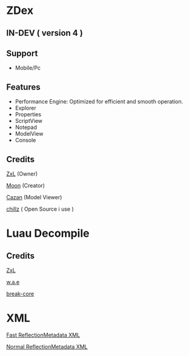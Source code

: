  # ZDex
 ## IN-DEV ( version 4 )
 ## Support
 * Mobile/Pc
 ## Features
 * Performance Engine: Optimized for efficient and smooth operation.
 * Explorer
 * Properties
 * ScriptView
 * Notepad
 * ModelView
 * Console
## Credits
[ZxL](https://youtu.be/dQw4w9WgXcQ?si=IkAXjfO3Uf2UOJ9V) (Owner)

[Moon](https://github.com/LorekeeperZinnia/Dex) (Creator)

[Cazan](https://github.com/Cazzanos) (Model Viewer)

[chillz](https://github.com/AZYsGithub/DexPlusPlus) ( Open Source i use )
# Luau Decompile
## Credits
[ZxL](https://github.com/BOXLEGENDARY/LuauDecompile)

[w.a.e](https://github.com/w-a-e)

[break-core](https://github.com/break-core)
# XML

[Fast ReflectionMetadata XML](https://github.com/jonathanpoelen/xmlparser)

[Normal ReflectionMetadata XML](https://github.com/MaximumADHD/Roblox-Client-Tracker)
